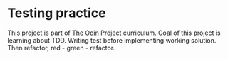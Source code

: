 # Testing practice

This project is part of [The Odin Project](https://www.theodinproject.com) curriculum. Goal of this project is learning about TDD. Writing test before implementing working solution. Then refactor, red - green - refactor.
